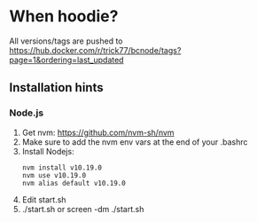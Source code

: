 # When hoodie?

All versions/tags are pushed to https://hub.docker.com/r/trick77/bcnode/tags?page=1&ordering=last_updated 

## Installation hints

### Node.js

1. Get nvm: https://github.com/nvm-sh/nvm
2. Make sure to add the nvm env vars at the end of your .bashrc
3. Install Nodejs:
   ```
   nvm install v10.19.0
   nvm use v10.19.0
   nvm alias default v10.19.0
   ```
4. Edit start.sh
5. ./start.sh or screen -dm ./start.sh

